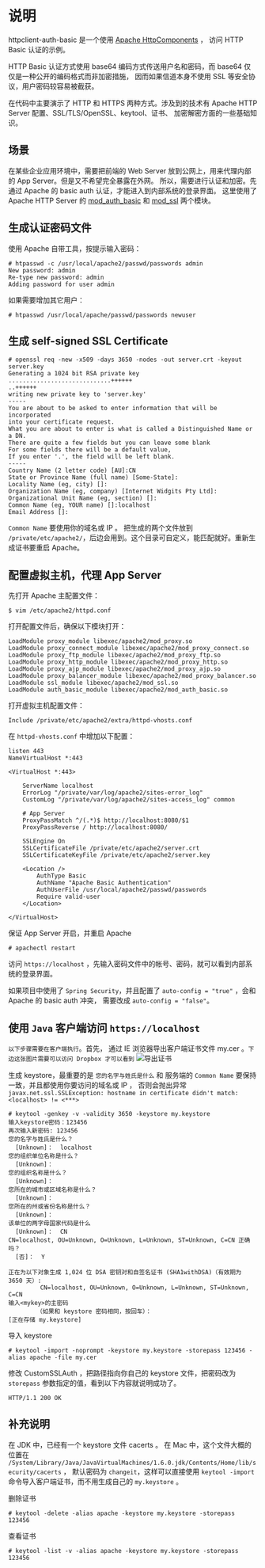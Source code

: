 说明
============================================================

httpclient-auth-basic 是一个使用 [Apache HttpComponents](http://hc.apache.org/httpcomponents-client-ga/) ，
访问 HTTP Basic 认证的示例。

HTTP Basic 认证方式使用 base64 编码方式传送用户名和密码，而 base64 仅仅是一种公开的编码格式而非加密措施，
因而如果信道本身不使用 SSL 等安全协议，用户密码较容易被截获。

在代码中主要演示了 HTTP 和 HTTPS 两种方式。涉及到的技术有 Apache HTTP Server 配置、SSL/TLS/OpenSSL、keytool、证书、
加密解密方面的一些基础知识。

场景
-------------------------------------------------------

在某些企业应用环境中，需要把前端的 Web Server 放到公网上，用来代理内部的 App Server。但是又不希望完全暴露在外网。
所以，需要进行认证和加密。先通过 Apache 的 basic auth 认证，才能进入到内部系统的登录界面。
这里使用了 Apache HTTP Server 的 
[mod_auth_basic](http://httpd.apache.org/docs/2.2/mod/mod_auth_basic.html) 和 
[mod_ssl](http://httpd.apache.org/docs/2.2/mod/mod_ssl.html) 两个模块。

生成认证密码文件
-------------------------------------------------------

使用 Apache 自带工具，按提示输入密码：

    # htpasswd -c /usr/local/apache2/passwd/passwords admin
    New password: admin
    Re-type new password: admin
    Adding password for user admin
    
如果需要增加其它用户：

    # htpasswd /usr/local/apache/passwd/passwords newuser
    
生成 self-signed SSL Certificate
-------------------------------------------------------

    # openssl req -new -x509 -days 3650 -nodes -out server.crt -keyout server.key
    Generating a 1024 bit RSA private key
    .............................++++++
    ..++++++
    writing new private key to 'server.key'
    -----
    You are about to be asked to enter information that will be incorporated
    into your certificate request.
    What you are about to enter is what is called a Distinguished Name or a DN.
    There are quite a few fields but you can leave some blank
    For some fields there will be a default value,
    If you enter '.', the field will be left blank.
    -----
    Country Name (2 letter code) [AU]:CN
    State or Province Name (full name) [Some-State]:
    Locality Name (eg, city) []:
    Organization Name (eg, company) [Internet Widgits Pty Ltd]:
    Organizational Unit Name (eg, section) []:
    Common Name (eg, YOUR name) []:localhost
    Email Address []:

`Common Name` 要使用你的域名或 IP 。
把生成的两个文件放到 `/private/etc/apache2/`，后边会用到。这个目录可自定义，能匹配就好。重新生成证书要重启 Apache。

配置虚拟主机，代理 App Server
-------------------------------------------------------

先打开 Apache 主配置文件：

    $ vim /etc/apache2/httpd.conf
    
打开配置文件后，确保以下模块打开：
    
    LoadModule proxy_module libexec/apache2/mod_proxy.so
    LoadModule proxy_connect_module libexec/apache2/mod_proxy_connect.so
    LoadModule proxy_ftp_module libexec/apache2/mod_proxy_ftp.so
    LoadModule proxy_http_module libexec/apache2/mod_proxy_http.so
    LoadModule proxy_ajp_module libexec/apache2/mod_proxy_ajp.so
    LoadModule proxy_balancer_module libexec/apache2/mod_proxy_balancer.so
    LoadModule ssl_module libexec/apache2/mod_ssl.so
    LoadModule auth_basic_module libexec/apache2/mod_auth_basic.so

打开虚拟主机配置文件：

    Include /private/etc/apache2/extra/httpd-vhosts.conf
    
在 `httpd-vhosts.conf` 中增加以下配置：

    listen 443
    NameVirtualHost *:443
    
    <VirtualHost *:443>
    
        ServerName localhost
        ErrorLog "/private/var/log/apache2/sites-error_log"
        CustomLog "/private/var/log/apache2/sites-access_log" common
    	
        # App Server
    	ProxyPassMatch ^/(.*)$ http://localhost:8080/$1
    	ProxyPassReverse / http://localhost:8080/
        
    	SSLEngine On 
    	SSLCertificateFile /private/etc/apache2/server.crt
    	SSLCertificateKeyFile /private/etc/apache2/server.key
    	
    	<Location />
    	    AuthType Basic
    		AuthName "Apache Basic Authentication"
    		AuthUserFile /usr/local/apache2/passwd/passwords
    		Require valid-user
    	</Location>
            	
    </VirtualHost>

保证 App Server 开启，并重启 Apache

    # apachectl restart
    
访问 `https://localhost` ，先输入密码文件中的帐号、密码，就可以看到内部系统的登录界面。

如果项目中使用了 `Spring Security`，并且配置了 `auto-config = "true"` ，会和 Apache 的 basic auth 冲突，
需要改成 `auto-config = "false"`。

使用 `Java` 客户端访问 `https://localhost`
-------------------------------------------------------
`以下步骤需要在客户端执行`。首先，
通过 IE 浏览器导出客户端证书文件 my.cer 。`下边这张图片需要可以访问 Dropbox 才可以看到`
![导出证书](http://dl.dropbox.com/u/1682099/images/%E5%B1%8F%E5%B9%95%E5%BF%AB%E7%85%A7%202011-11-14%20%E4%B8%8A%E5%8D%889.43.44.png)

生成 keystore，最重要的是 `您的名字与姓氏是什么` 和 服务端的 `Common Name` 要保持一致，并且都使用你要访问的域名或 IP ，
否则会抛出异常 `javax.net.ssl.SSLException: hostname in certificate didn't match: <localhost> != <***>`

    # keytool -genkey -v -validity 3650 -keystore my.keystore
    输入keystore密码：123456  
    再次输入新密码: 123456
    您的名字与姓氏是什么？
      [Unknown]：  localhost
    您的组织单位名称是什么？
      [Unknown]：  
    您的组织名称是什么？
      [Unknown]：  
    您所在的城市或区域名称是什么？
      [Unknown]：  
    您所在的州或省份名称是什么？
      [Unknown]：  
    该单位的两字母国家代码是什么
      [Unknown]：  CN
    CN=localhost, OU=Unknown, O=Unknown, L=Unknown, ST=Unknown, C=CN 正确吗？
      [否]：  Y
    
    正在为以下对象生成 1,024 位 DSA 密钥对和自签名证书 (SHA1withDSA)（有效期为 3650 天）:
             CN=localhost, OU=Unknown, O=Unknown, L=Unknown, ST=Unknown, C=CN
    输入<mykey>的主密码
            （如果和 keystore 密码相同，按回车）：  
    [正在存储 my.keystore]
    
导入 keystore

    # keytool -import -noprompt -keystore my.keystore -storepass 123456 -alias apache -file my.cer
    
修改 CustomSSLAuth ，把路径指向你自己的 keystore 文件，把密码改为 `storepass` 参数指定的值，看到以下内容就说明成功了。

    HTTP/1.1 200 OK

补充说明
-------------------------------------------------------

在 JDK 中，已经有一个 keystore 文件 cacerts 。
在 Mac 中，这个文件大概的位置在 `/System/Library/Java/JavaVirtualMachines/1.6.0.jdk/Contents/Home/lib/security/cacerts` ，
默认密码为 `changeit`，这样可以直接使用 `keytool -import` 命令导入客户端证书，而不用生成自己的 `my.keystore` 。

删除证书

    # keytool -delete -alias apache -keystore my.keystore -storepass 123456
    
查看证书

    # keytool -list -v -alias apache -keystore my.keystore -storepass 123456

